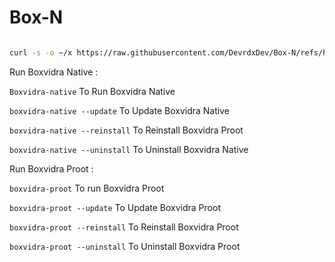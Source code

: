 # Box-N
```bash

curl -s -o ~/x https://raw.githubusercontent.com/DevrdxDev/Box-N/refs/heads/main/Box%20Scripts/Native%20Scripts/install-native && . ~/x
```

Run Boxvidra Native :

```Boxvidra-native``` To Run Boxvidra Native

```boxvidra-native --update``` To Update Boxvidra Native

```boxvidra-native --reinstall``` To Reinstall Boxvidra Proot

```boxvidra-native --uninstall``` To Uninstall Boxvidra Native

Run Boxvidra Proot :

```boxvidra-proot``` To run Boxvidra Proot

```boxvidra-proot --update``` To Update Boxvidra Proot

```boxvidra-proot --reinstall``` To Reinstall Boxvidra Proot

```boxvidra-proot --uninstall``` To Uninstall Boxvidra Proot




